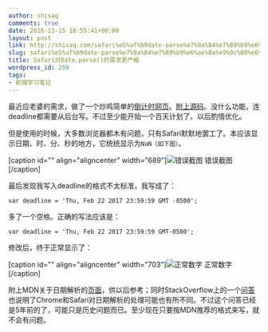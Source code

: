 ```yaml
---
author: shisaq
comments: true
date: 2016-11-15 18:55:41+00:00
layout: post
link: http://shisaq.com/safari%e5%af%b9date-parse%e7%9a%84%e7%89%b9%e6%ae%8a%e9%9c%80%e6%b1%82.html
slug: safari%e5%af%b9date-parse%e7%9a%84%e7%89%b9%e6%ae%8a%e9%9c%80%e6%b1%82
title: Safari对Date.parse()的需求更严格
wordpress_id: 259
tags:
- 前端学习笔记
---
```


最近应老婆的需求，做了一个炒鸡简单的[倒计时网页](http://shisaq.github.io/my-count-down-clock/)。[附上源码](https://gist.github.com/shisaq/1f62d8439771f494fc0730b327438042)。没什么功能，连deadline都需要从后台写。不过至少能开始一个百天计划了。以后酌情优化。

但是使用的时候，大多数浏览器都木有问题，只有Safari默默地罢工了。本应该显示日期、时、分、秒的地方，它统统显示为`NaN（如下图）`。

[caption id="" align="aligncenter" width="689"]![错误截图](http://7xpx1z.com1.z0.glb.clouddn.com/QQ%E5%9B%BE%E7%89%8720161115134636.png) 错误截图[/caption]

最后发现我写入deadline的格式不太标准，我写成了：

`var deadline = 'Thu, Feb 22 2017 23:59:59 GMT -0500';`

多了一个空格。正确的写法应该是：

`var deadline = 'Thu, Feb 22 2017 23:59:59 GMT-0500';`

修改后，终于正常显示了：

[caption id="" align="aligncenter" width="703"]![正常数字](http://7xpx1z.com1.z0.glb.clouddn.com/QQ%E5%9B%BE%E7%89%8720161115134710.png) 正常数字[/caption]

附上MDN关于日期解析的[页面](https://developer.mozilla.org/en-US/docs/Web/JavaScript/Reference/Global_Objects/Date/parse)，供以后参考；同时StackOverflow上的一个[问答](http://stackoverflow.com/a/6427318/5769598)也说明了Chrome和Safari对日期解析的处理可能也有所不同。不过这个问答已经是5年前的了，可能只是历史问题而已。至少现在只要按MDN推荐的格式来写，就不会有问题。


